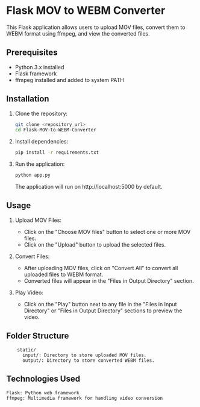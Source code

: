 # Flask MOV to WEBM Converter

This Flask application allows users to upload MOV files, convert them to WEBM format using ffmpeg, and view the converted files.

## Prerequisites
- Python 3.x installed
- Flask framework
- ffmpeg installed and added to system PATH

## Installation
1. Clone the repository:
   ```bash
   git clone <repository_url>
   cd Flask-MOV-to-WEBM-Converter
   ```
2. Install dependencies:
   ```bash
   pip install -r requirements.txt
   ```
   
3. Run the application:
   ```bash
   python app.py
   ```
   The application will run on http://localhost:5000 by default.

## Usage
1. Upload MOV Files:
     - Click on the "Choose MOV files" button to select one or more MOV files.
     - Click on the "Upload" button to upload the selected files.

3. Convert Files:
     - After uploading MOV files, click on "Convert All" to convert all uploaded files to WEBM format.
     - Converted files will appear in the "Files in Output Directory" section.

4. Play Video:
     - Click on the "Play" button next to any file in the "Files in Input Directory" or "Files in Output Directory" sections to preview the video.

## Folder Structure
  ```
      static/
        input/: Directory to store uploaded MOV files.
        output/: Directory to store converted WEBM files.
  ```

## Technologies Used
    Flask: Python web framework
    ffmpeg: Multimedia framework for handling video conversion
